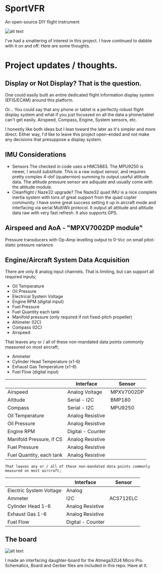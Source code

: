 # SportVFR
An open-source DIY flight instrument

![alt text](https://4.bp.blogspot.com/-GkP8dgFIXWg/WY2YKC37I7I/AAAAAAAAMsY/HeARyIRffEwuhb2vx854bXn1ijqGvWt4QCKgBGAs/s1600/20160601_071528.jpg "Sport VFR DIY project")

I've had a smattering of interest in this project.  I have continued to dabble with it on and off.  Here are some thoughts.

# Project updates / thoughts.

## Display or Not Display? That is the question. 

One could easily built an entire dedicated flight information display system (EFIS/ECAM) around this platform.

Or... You could say that any phone or tablet is a perfectly robust flight display system and what if you just focussed on all the data a phone/tablet can't get easily.  Airspeed, Compass, Engine, System sensors, etc.


I honestly like both ideas but I lean toward the later as it's simpler and more direct.  Either way, I'd like to leave this project open-ended and not make any decisions that presuppose a display system.  

## IMU Considerations

* Sensors 
	  The checked in code uses a HMC5883. The MPU9250 is newer, I would substitute.  This is a 	  raw output sensor, and requires pretty complex 4-dof (quaternion) summing to output useful attitude data.  The altitude pressure sensor are adiquate and usually come with the attitude module.
* Cleanflight / Naze32 upgrade?
	  The Naze32 quad IMU is a nice complete inertia system with tons of great support from the quad copter community.  I have some great success setting it up in aircraft mode and interfacing via serial MultiWii protocol. It output all attitude and altitude data raw with very fast refresh.  It also supports GPS.

## Airspeed and AoA - "MPXV7002DP module"
  Pressure transducers with Op-Amp levelling output to 0-Vcc on small pitot-static pressure variance
  
## Engine/Aircraft System Data Acquisition
There are only 8 analog input channels. That is limiting, but can support all required inputs;
  
* Oil Temperature
* Oil Pressure
* Electrical System Voltage
* Engine RPM (digital input)
* Fuel Pressure
* Fuel Quantity each tank
* Manifold pressure (only required if not fixed-pitch propeller)
* Altimeter (I2C)
* Compass (I2C)
* Airspeed 

That leaves any or / all of these non-mandated data points commonly measured on most aircraft;
* Ammeter
* Cylinder Head Temperature (x1-6)
* Exhaust Gas Temperature (x1-6)
* Fuel Flow (digital input)

  
|                          | Interface         | Sensor     |
|--------------------------|-------------------|------------|
| Airspeed                 | Analog Voltage    | MPXV7002DP |
| Altitude                 | Serial - I2C      | BMP180     |
| Compass                  | Serial - I2C      | MPU9250    |
| Oil Temperature          | Analog Resistive  |            |
| Oil Pressure             | Analog Resistive  |            |
| Engine RPM               | Digital - Counter |            |
| Manifold Pressure, if CS | Analog Resistive  |            |
| Fuel Pressure            | Analog Resistive  |            |
| Fuel Quantity, each tank | Analog Resistive  |            |

	That leaves any or / all of these non-mandated data points commonly measured on most aircraft;

|                          | Interface         | Sensor     |
|--------------------------|-------------------|------------|
| Electric System Voltage  | Analog            |            |
| Ammeter                  | I2C               | ACS712ELC  |
| Cylinder Head 1-6        | Analog Resistive  |            |
| Exhaust Gas   1-6        | Analog Resistive  |            |
| Fuel Flow                | Digital - Counter |            |

## The board
![alt text](https://2.bp.blogspot.com/-hmfU_t731m4/WY2YKBQSxEI/AAAAAAAAMsY/hXmvPc_4McYqGNxrQ8MHipueo1vy2iaqQCKgBGAs/s1600/20160601_071439.jpg "Sport VFR Board")

I made an interfacing daughter-board for the Atmega32U4 Micro Pro.  Schematics, Board and Gerber files are included in this repo.  Have at it.
